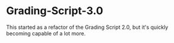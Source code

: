 # Grading-Script-3.0
 This started as a refactor of the Grading Script 2.0, but it's quickly becoming capable of a lot more. 
